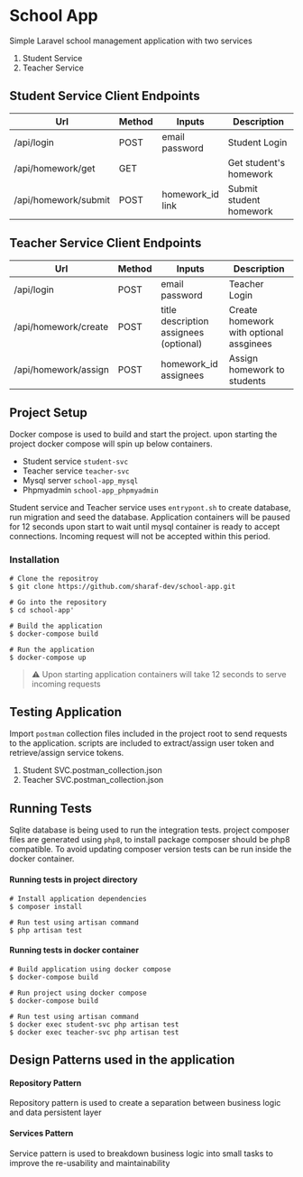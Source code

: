 # School App

Simple Laravel school management application with two services
1. Student Service
2. Teacher Service

## Student Service Client Endpoints
| Url                   | Method |  Inputs             | Description                   | 
|-----------------------|--------|---------------------|-------------------------------|
| /api/login            | POST   | email<br>password   | Student Login                 |
| /api/homework/get     | GET    |                     | Get student's homework        |
| /api/homework/submit  | POST   | homework_id<br>link | Submit student homework       |

## Teacher Service Client Endpoints
| Url                   | Method |  Inputs             | Description                   | 
|-----------------------|--------|---------------------|-------------------------------|
| /api/login            | POST   | email<br>password   | Teacher Login                 |
| /api/homework/create  | POST    | title<br>description<br>assignees (optional) | Create homework with optional assginees     |
| /api/homework/assign  | POST   | homework_id<br>assignees | Assign homework to students       |

## Project Setup
Docker compose is used to build and start the project. upon starting the project docker compose will spin up below containers.
- Student service `student-svc`
- Teacher service `teacher-svc`
- Mysql server `school-app_mysql`
- Phpmyadmin `school-app_phpmyadmin` 

Student service and Teacher service uses `entrypont.sh` to create database, run migration and seed the database. Application containers will be paused for 12 seconds upon start to wait until mysql container is ready to accept connections. Incoming request will not be accepted within this period.

###  Installation
```
# Clone the repositroy
$ git clone https://github.com/sharaf-dev/school-app.git

# Go into the repository
$ cd school-app'

# Build the application
$ docker-compose build

# Run the application
$ docker-compose up
```
> :warning:  Upon starting application containers will take 12 seconds to serve incoming requests

## Testing Application
Import `postman` collection files included in the project root to send requests to the application. scripts are included to extract/assign user token and retrieve/assign service tokens.

1. Student SVC.postman_collection.json
2. Teacher SVC.postman_collection.json

## Running Tests
Sqlite database is being used to run the integration tests. project composer files are generated using `php8`, to install package composer should be php8 compatible. To avoid updating composer version tests can be run inside the docker container.

#### Running tests in project directory
```
# Install application dependencies
$ composer install

# Run test using artisan command
$ php artisan test
```

#### Running tests in docker container
```
# Build application using docker compose
$ docker-compose build

# Run project using docker compose
$ docker-compose build

# Run test using artisan command
$ docker exec student-svc php artisan test
$ docker exec teacher-svc php artisan test
```

## Design Patterns used in the application
#### Repository Pattern
Repository pattern is used to create a separation between business logic and data persistent layer

#### Services Pattern
Service pattern is used to breakdown business logic into small tasks to improve the re-usability and maintainability
